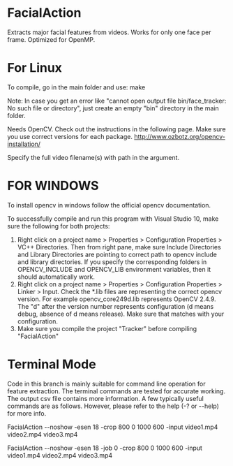 FacialAction
============
Extracts major facial features from videos. Works for only one face per frame. Optimized for OpenMP. 

For Linux
==========
To compile, go in the main folder and use:
make

Note: In case you get an error like "cannot open output file bin/face_tracker: No such file or directory", just create an empty "bin" directory in the main folder.

Needs OpenCV. Check out the instructions in the following page. Make sure you use correct versions for each package.
http://www.ozbotz.org/opencv-installation/

Specify the full video filename(s) with path in the argument.

FOR WINDOWS
===========
To install opencv in windows follow the official opencv documentation.

To successfully compile and run this program with Visual Studio 10, make sure the following for both projects:

1. Right click on a project name > Properties > Configuration Properties > VC++ Directories. Then from right pane, make sure Include Directories and Library Directories are pointing to correct path to opencv include and library directories. If you specify the corresponding folders in OPENCV_INCLUDE and OPENCV_LIB environment variables, then it should automatically work.
2. Right click on a project name > Properties > Configuration Properties > Linker > Input. Check the *.lib files are representing the correct opencv version. For example opencv_core249d.lib represents OpenCV 2.4.9. The "d" after the version number represents configuration (d means debug, absence of d means release). Make sure that matches with your configuration.
3. Make sure you compile the project "Tracker" before compiling "FacialAction"

Terminal Mode
================================
Code in this branch is mainly suitable for command line operation for feature extraction. The terminal commands are tested for accurate working. The output csv file contains more information. A few typically useful commands are as follows. However, please refer to the help (-? or --help) for more info.

FacialAction --noshow -esen 18 -crop 800 0 1000 600 -input video1.mp4 video2.mp4 video3.mp4

FacialAction --noshow -esen 18 -job 0 -crop 800 0 1000 600 -input video1.mp4 video2.mp4 video3.mp4
